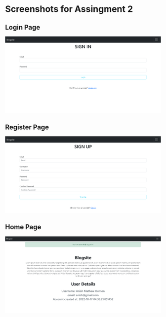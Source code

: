 # Screenshots for Assingment 2

## Login Page

![Alt text](</Assignments/Anish%20Mathew(team%20leader)/Assignment-2/Screenshots/Login.png?raw=true>)

## Register Page

![Alt text](</Assignments/Anish%20Mathew(team%20leader)/Assignment-2/Screenshots/Register.png?raw=true>)

## Home Page

![Alt text](</Assignments/Anish%20Mathew(team%20leader)/Assignment-2/Screenshots/Home.png?raw=true>)
